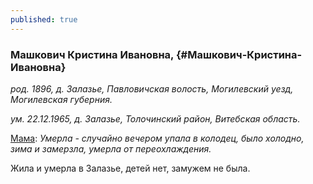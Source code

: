```yaml
---
published: true
---
```


### Машкович Кристина Ивановна,  {#Машкович-Кристина-Ивановна}

_род. 1896, д. Залазье, Павловичская волость, Могилевский уезд, Могилевская губерния._

_ум. 22.12.1965, д. Залазье, Толочинский район, Витебская область._

[Мама](#Новикова-Светлана-Александровна): _Умерла - случайно вечером упала в колодец, было холодно, зима и замерзла, умерла от переохлаждения._

Жила и умерла в Залазье, детей нет, замужем не была.

